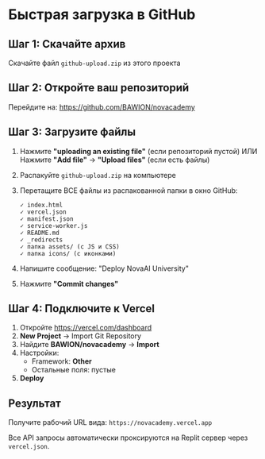 # Быстрая загрузка в GitHub

## Шаг 1: Скачайте архив
Скачайте файл `github-upload.zip` из этого проекта

## Шаг 2: Откройте ваш репозиторий
Перейдите на: https://github.com/BAWION/novacademy

## Шаг 3: Загрузите файлы
1. Нажмите **"uploading an existing file"** (если репозиторий пустой)
   ИЛИ
   Нажмите **"Add file"** → **"Upload files"** (если есть файлы)

2. Распакуйте `github-upload.zip` на компьютере

3. Перетащите ВСЕ файлы из распакованной папки в окно GitHub:
   ```
   ✓ index.html
   ✓ vercel.json  
   ✓ manifest.json
   ✓ service-worker.js
   ✓ README.md
   ✓ _redirects
   ✓ папка assets/ (с JS и CSS)
   ✓ папка icons/ (с иконками)
   ```

4. Напишите сообщение: "Deploy NovaAI University"

5. Нажмите **"Commit changes"**

## Шаг 4: Подключите к Vercel
1. Откройте https://vercel.com/dashboard
2. **New Project** → Import Git Repository
3. Найдите **BAWION/novacademy** → **Import**
4. Настройки:
   - Framework: **Other**
   - Остальные поля: пустые
5. **Deploy**

## Результат
Получите рабочий URL вида: `https://novacademy.vercel.app`

Все API запросы автоматически проксируются на Replit сервер через `vercel.json`.